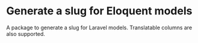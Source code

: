 # Generate a slug for Eloquent models

A package to generate a slug for Laravel models. Translatable columns are also supported.
